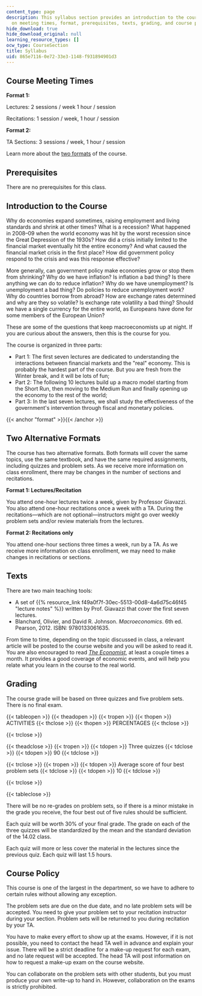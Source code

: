 ```yaml
---
content_type: page
description: This syllabus section provides an introduction to the course and information
  on meeting times, format, prerequisites, texts, grading, and course policy.
hide_download: true
hide_download_original: null
learning_resource_types: []
ocw_type: CourseSection
title: Syllabus
uid: 865e7116-0e72-33e3-1148-f931894901d3
---
```


Course Meeting Times
--------------------

**Format 1:**

Lectures: 2 sessions / week 1 hour / session

Recitations: 1 session / week, 1 hour / session

**Format 2:**

TA Sections: 3 sessions / week, 1 hour / session

Learn more about the [two formats](#format) of the course.

Prerequisites
-------------

There are no prerequisites for this class. 

Introduction to the Course
--------------------------

Why do economies expand sometimes, raising employment and living standards and shrink at other times? What is a recession? What happened in 2008–09 when the world economy was hit by the worst recession since the Great Depression of the 1930s? How did a crisis initially limited to the financial market eventually hit the entire economy? And what caused the financial market crisis in the first place? How did government policy respond to the crisis and was this response effective?

More generally, can government policy make economies grow or stop them from shrinking? Why do we have inflation? Is inflation a bad thing? Is there anything we can do to reduce inflation? Why do we have unemployment? Is unemployment a bad thing? Do policies to reduce unemployment work? Why do countries borrow from abroad? How are exchange rates determined and why are they so volatile? Is exchange rate volatility a bad thing? Should we have a single currency for the entire world, as Europeans have done for some members of the European Union?

These are some of the questions that keep macroeconomists up at night. If you are curious about the answers, then this is the course for you.

The course is organized in three parts:

*   Part 1: The first seven lectures are dedicated to understanding the interactions between financial markets and the "real" economy. This is probably the hardest part of the course. But you are fresh from the Winter break, and it will be lots of fun;
*   Part 2: The following 10 lectures build up a macro model starting from the Short Run, then moving to the Medium Run and finally opening up the economy to the rest of the world;
*   Part 3: In the last seven lectures, we shall study the effectiveness of the government's intervention through fiscal and monetary policies.

{{< anchor "format" >}}{{< /anchor >}}

Two Alternative Formats
-----------------------

The course has two alternative formats. Both formats will cover the same topics, use the same textbook, and have the same required assignments, including quizzes and problem sets. As we receive more information on class enrollment, there may be changes in the number of sections and recitations.

**Format 1: Lectures/Recitation**

You attend one-hour lectures twice a week, given by Professor Giavazzi. You also attend one-hour recitations once a week with a TA. During the recitations—which are not optional—instructors might go over weekly problem sets and/or review materials from the lectures.

**Format 2: Recitations only**

You attend one-hour sections three times a week, run by a TA. As we receive more information on class enrollment, we may need to make changes in recitations or sections.

Texts
-----

There are two main teaching tools:

*   A set of {{% resource_link f49a0f7f-30ec-5513-00d8-4a6d75c46f45 "lecture notes" %}} written by Prof. Giavazzi that cover the first seven lectures.
*   Blanchard, Olivier, and David R. Johnson. _Macroeconomics_. 6th ed. Pearson, 2012. ISBN: 9780133061635.

From time to time, depending on the topic discussed in class, a relevant article will be posted to the course website and you will be asked to read it. You are also encouraged to read [_The_ _Economist_](http://www.economist.com/), at least a couple times a month. It provides a good coverage of economic events, and will help you relate what you learn in the course to the real world.

Grading
-------

The course grade will be based on three quizzes and five problem sets. There is no final exam.

{{< tableopen >}}
{{< theadopen >}}
{{< tropen >}}
{{< thopen >}}
ACTIVITIES
{{< thclose >}}
{{< thopen >}}
PERCENTAGES
{{< thclose >}}

{{< trclose >}}

{{< theadclose >}}
{{< tropen >}}
{{< tdopen >}}
Three quizzes
{{< tdclose >}}
{{< tdopen >}}
90
{{< tdclose >}}

{{< trclose >}}
{{< tropen >}}
{{< tdopen >}}
Average score of four best problem sets
{{< tdclose >}}
{{< tdopen >}}
10
{{< tdclose >}}

{{< trclose >}}

{{< tableclose >}}

There will be no re-grades on problem sets, so if there is a minor mistake in the grade you receive, the four best out of five rules should be sufficient.

Each quiz will be worth 30% of your final grade. The grade on each of the three quizzes will be standardized by the mean and the standard deviation of the 14.02 class.

Each quiz will more or less cover the material in the lectures since the previous quiz. Each quiz will last 1.5 hours.

Course Policy
-------------

This course is one of the largest in the department, so we have to adhere to certain rules without allowing any exception.

The problem sets are due on the due date, and no late problem sets will be accepted. You need to give your problem set to your recitation instructor during your section. Problem sets will be returned to you during recitation by your TA.

You have to make every effort to show up at the exams. However, if it is not possible, you need to contact the head TA well in advance and explain your issue. There will be a strict deadline for a make-up request for each exam, and no late request will be accepted. The head TA will post information on how to request a make-up exam on the course website.

You can collaborate on the problem sets with other students, but you must produce your own write-up to hand in. However, collaboration on the exams is strictly prohibited.